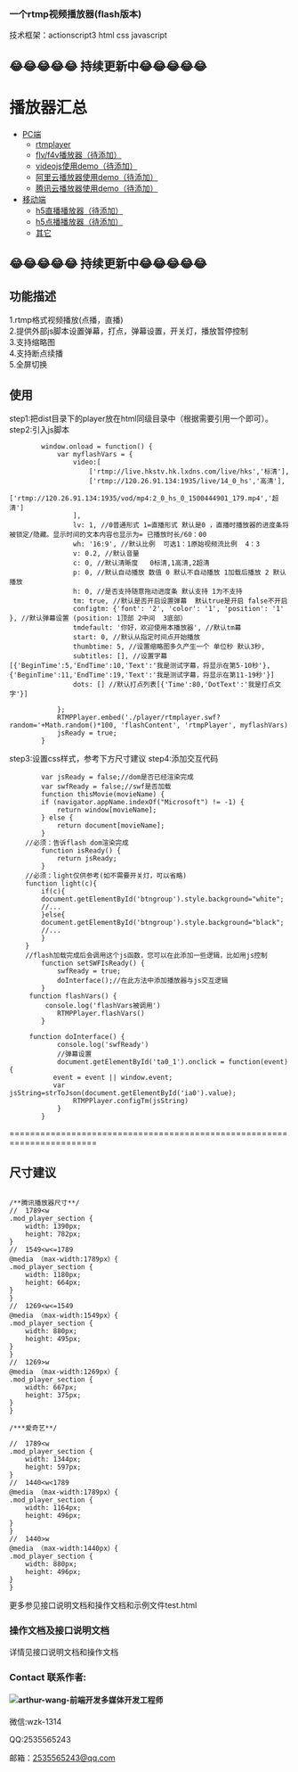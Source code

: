 
### 一个rtmp视频播放器(flash版本)
技术框架：actionscript3 html css javascript
## 😂😂😂😂😂  持续更新中😂😂😂😂😂
# 播放器汇总 
  * [PC端]()
    * [rtmplayer](https://github.com/newued/rtmplayer)
    * [flv/f4v播放器（待添加）]()
    * [videojs使用demo（待添加）]()
    * [阿里云播放器使用demo（待添加）]()
    * [腾讯云播放器使用demo（待添加）]()
* [移动端]()
    * [h5直播播放器（待添加）]()
    * [h5点播播放器（待添加）]()
    * [其它]()
    
## 😂😂😂😂😂  持续更新中😂😂😂😂😂
## 功能描述
1.rtmp格式视频播放(点播，直播)<br>
2.提供外部js脚本设置弹幕，打点，弹幕设置，开关灯，播放暂停控制<br>
3.支持缩略图<br>
4.支持断点续播<br>
5.全屏切换<br>

## 使用
step1:把dist目录下的player放在html同级目录中（根据需要引用一个即可）。
step2:引入js脚本
```
        window.onload = function() {
            var myflashVars = {
				video:[
					['rtmp://live.hkstv.hk.lxdns.com/live/hks','标清'],
					['rtmp://120.26.91.134:1935/live/14_0_hs','高清'],
					['rtmp://120.26.91.134:1935/vod/mp4:2_0_hs_0_1500444901_179.mp4','超清']
				],
                lv: 1, //0普通形式 1=直播形式 默认是0 ，直播时播放器的进度条将被锁定/隐藏。显示时间的文本内容也显示为= 已播放时长/60：00
                wh: '16:9', //默认比例  可选1：1原始视频流比例  4：3  
                v: 0.2, //默认音量   
                c: 0, //默认清晰度   0标清,1高清,2超清
                p: 0, //默认自动播放 数值 0 默认不自动播放 1加载后播放 2 默认播放
                h: 0, //是否支持随意拖动进度条 默认支持 1为不支持
                tm: true, //默认是否开启设置弹幕  默认true是开启 false不开启
                configtm: {'font': '2', 'color': '1', 'position': '1' }, //默认弹幕设置 (position: 1顶部 2中间  3底部）
                tmdefault: '你好，欢迎使用本播放器', //默认tm幕
                start: 0, //默认从指定时间点开始播放 
                thumbtime: 5, //设置缩略图多久产生一个 单位秒 默认3秒,
                subtitles: [], //设置字幕[{'BeginTime':5,'EndTime':10,'Text':'我是测试字幕，将显示在第5-10秒'},{'BeginTime':11,'EndTime':19,'Text':'我是测试字幕，将显示在第11-19秒'}]
                dots: [] //默认打点列表[{'Time':80,'DotText':'我是打点文字'}]

            };
            RTMPPlayer.embed('./player/rtmplayer.swf?random='+Math.random()*100, 'flashContent', 'rtmpPlayer', myflashVars)
            jsReady = true;
        }
```
step3:设置css样式，参考下方尺寸建议
step4:添加交互代码
```
        var jsReady = false;//dom是否已经渲染完成
        var swfReady = false;//swf是否加载
		function thisMovie(movieName) {
        if (navigator.appName.indexOf("Microsoft") != -1) {
            return window[movieName];
        } else {
            return document[movieName];
        }
	//必须：告诉flash dom渲染完成
        function isReady() {
            return jsReady;
        }
	//必须：light仅供参考(如不需要开关灯，可以省略)
	function light(c){
		if(c){
		document.getElementById('btngroup').style.background="white";
		//...
		}else{
		document.getElementById('btngroup').style.background="black";
		//...
		}
	}
	//flash加载完成后会调用这个js函数，您可以在此添加一些逻辑，比如用js控制
        function setSWFIsReady() {
            swfReady = true;
            doInterface();//在此方法中添加播放器与js交互逻辑
        }
	 function flashVars() {
		 console.log('flashVars被调用')
            RTMPPlayer.flashVars()
        }
	
	 function doInterface() {
            console.log('swfReady')
			//弹幕设置
            document.getElementById('ta0_1').onclick = function(event) {
		   event = event || window.event;
		   var jsString=strToJson(document.getElementById('ia0').value);
                RTMPPlayer.configTm(jsString)
            }
	    }
```



=======================================================================
## 尺寸建议
```

/**腾讯播放器尺寸**/
//  1789<w
.mod_player_section {
	width: 1390px;
	height: 782px;
}
//  1549<w<=1789
@media （max-width:1789px）{
.mod_player_section {
	width: 1180px;
	height: 664px;
}
}
//  1269<w<=1549
@media （max-width:1549px）{
.mod_player_section {
	width: 880px;
	height: 495px;
}
}
//  1269>w
@media （max-width:1269px）{
.mod_player_section {
	width: 667px;
	height: 375px;
}
}

/***爱奇艺**/

//  1789<w
.mod_player_section {
	width: 1344px;
	height: 597px;
}
//  1440<w<1789
@media （max-width:1789px）{
.mod_player_section {
	width: 1164px;
	height: 496px;
}
}
//  1440>w
@media （max-width:1440px）{
.mod_player_section {
	width: 880px;
	height: 496px;
}
}
```
更多参见接口说明文档和操作文档和示例文件test.html
### 操作文档及接口说明文档
详情见接口说明文档和操作文档
### Contact 联系作者:

#### ![arthur-wang-前端开发多媒体开发工程师](https://avatars3.githubusercontent.com/u/19658614?s=50&v=1) 

微信:wzk-1314

QQ:2535565243

邮箱：2535565243@qq.com
